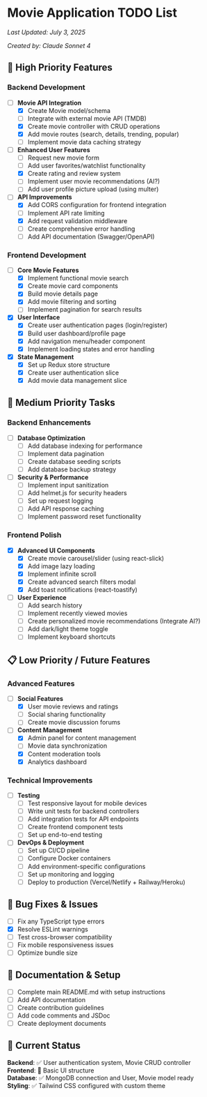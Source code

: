 # Movie Application TODO List
*Last Updated: July 3, 2025*

*Created by: Claude Sonnet 4*

## 🚀 High Priority Features

### Backend Development
- [ ] **Movie API Integration**
  - [x] Create Movie model/schema
  - [ ] Integrate with external movie API (TMDB)
  - [x] Create movie controller with CRUD operations
  - [x] Add movie routes (search, details, trending, popular)
  - [ ] Implement movie data caching strategy

- [ ] **Enhanced User Features**
  - [ ] Request new movie form
  - [ ] Add user favorites/watchlist functionality
  - [x] Create rating and review system
  - [ ] Implement user movie recommendations (AI?)
  - [ ] Add user profile picture upload (using multer)

- [ ] **API Improvements**
  - [x] Add CORS configuration for frontend integration
  - [ ] Implement API rate limiting
  - [x] Add request validation middleware
  - [ ] Create comprehensive error handling
  - [ ] Add API documentation (Swagger/OpenAPI)

### Frontend Development
- [ ] **Core Movie Features**
  - [x] Implement functional movie search
  - [x] Create movie card components
  - [x] Build movie details page
  - [x] Add movie filtering and sorting
  - [ ] Implement pagination for search results

- [x] **User Interface**
  - [x] Create user authentication pages (login/register)
  - [x] Build user dashboard/profile page
  - [x] Add navigation menu/header component
  - [x] Implement loading states and error handling

- [x] **State Management**
  - [x] Set up Redux store structure
  - [x] Create user authentication slice
  - [x] Add movie data management slice

## 🔧 Medium Priority Tasks

### Backend Enhancements
- [ ] **Database Optimization**
  - [ ] Add database indexing for performance
  - [ ] Implement data pagination
  - [ ] Create database seeding scripts
  - [ ] Add database backup strategy

- [ ] **Security & Performance**
  - [ ] Implement input sanitization
  - [ ] Add helmet.js for security headers
  - [ ] Set up request logging
  - [ ] Add API response caching
  - [ ] Implement password reset functionality

### Frontend Polish
- [x] **Advanced UI Components**
  - [x] Create movie carousel/slider (using react-slick)
  - [x] Add image lazy loading
  - [x] Implement infinite scroll
  - [x] Create advanced search filters modal
  - [x] Add toast notifications (react-toastify)

- [ ] **User Experience**
  - [ ] Add search history
  - [ ] Implement recently viewed movies
  - [ ] Create personalized movie recommendations (Integrate AI?)
  - [ ] Add dark/light theme toggle
  - [ ] Implement keyboard shortcuts

## 📋 Low Priority / Future Features

### Advanced Features
- [ ] **Social Features**
  - [x] User movie reviews and ratings
  - [ ] Social sharing functionality
  - [ ] Create movie discussion forums

- [ ] **Content Management**
  - [x] Admin panel for content management
  - [ ] Movie data synchronization
  - [x] Content moderation tools
  - [x] Analytics dashboard

### Technical Improvements
- [ ] **Testing**
  - [ ] Test responsive layout for mobile devices
  - [ ] Write unit tests for backend controllers
  - [ ] Add integration tests for API endpoints
  - [ ] Create frontend component tests
  - [ ] Set up end-to-end testing

- [ ] **DevOps & Deployment**
  - [ ] Set up CI/CD pipeline
  - [ ] Configure Docker containers
  - [ ] Add environment-specific configurations
  - [ ] Set up monitoring and logging
  - [ ] Deploy to production (Vercel/Netlify + Railway/Heroku)

## 🐛 Bug Fixes & Issues
- [ ] Fix any TypeScript type errors
- [x] Resolve ESLint warnings
- [ ] Test cross-browser compatibility
- [ ] Fix mobile responsiveness issues
- [ ] Optimize bundle size

## 📝 Documentation & Setup
- [ ] Complete main README.md with setup instructions
- [ ] Add API documentation
- [ ] Create contribution guidelines
- [ ] Add code comments and JSDoc
- [ ] Create deployment documents

## 🔄 Current Status
**Backend**: ✅ User authentication system, Movie CRUD controller  
**Frontend**: 🔄 Basic UI structure  
**Database**: ✅ MongoDB connection and User, Movie model ready  
**Styling**: ✅ Tailwind CSS configured with custom theme  
